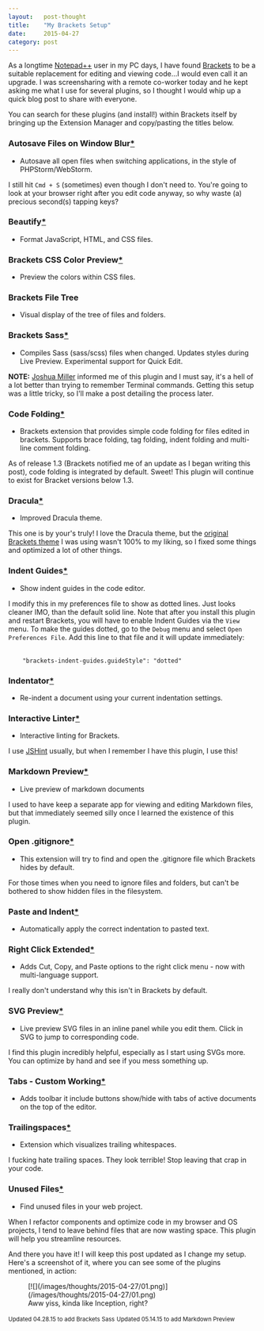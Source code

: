 ```yaml
---
layout:   post-thought
title:    "My Brackets Setup"
date:     2015-04-27
category: post
---
```


As a longtime [Notepad++](http://www.notepad-plus-plus.org) user in my PC days, I have found [Brackets](http://brackets.io) to be a suitable replacement for editing and viewing code...I would even call it an upgrade. I was screensharing with a remote co-worker today and he kept asking me what I use for several plugins, so I thought I would whip up a quick blog post to share with everyone.

You can search for these plugins (and install!) within Brackets itself by bringing up the Extension Manager and copy/pasting the titles below.



<div class="divider">
  <span class="divider__shape-01"></span>
  <span class="divider__shape-02"></span>
  <span class="divider__shape-03"></span>
  <span class="divider__shape-04"></span>
</div>



### Autosave Files on Window Blur[*](https://github.com/martypenner/brackets-autosave-files-on-window-blur)
* Autosave all open files when switching applications, in the style of PHPStorm/WebStorm.

I still hit `Cmd + S` (sometimes) even though I don't need to. You're going to look at your browser right after you edit code anyway, so why waste (a) precious second(s) tapping keys?



### Beautify[*](https://github.com/drewhamlett/brackets-beautify)
* Format JavaScript, HTML, and CSS files.



### Brackets CSS Color Preview[*](https://github.com/cmgddd/Brackets-css-color-preview)
* Preview the colors within CSS files.



### Brackets File Tree
* Visual display of the tree of files and folders.



### Brackets Sass[*](https://github.com/jasonsanjose/brackets-sass)
* Compiles Sass (sass/scss) files when changed. Updates styles during Live Preview. Experimental support for Quick Edit.

**NOTE:** [Joshua Miller](https://twitter.com/Josh_AM) informed me of this plugin and I must say, it's a hell of a lot better than trying to remember Terminal commands. Getting this setup was a little tricky, so I'll make a post detailing the process later.



### Code Folding[*](https://github.com/thehogfather/brackets-code-folding)
* Brackets extension that provides simple code folding for files edited in brackets. Supports brace folding, tag folding, indent folding and multi-line comment folding.

As of release 1.3 (Brackets notified me of an update as I began writing this post), code folding is integrated by default. Sweet! This plugin will continue to exist for Bracket versions below 1.3.



### Dracula[*](https://github.com/NetOperatorWibby/DraculaBrackets)
* Improved Dracula theme.

This one is by your's truly! I love the Dracula theme, but the [original Brackets theme](https://github.com/Jacse/themes-for-brackets) I was using wasn't 100% to my liking, so I fixed some things and optimized a lot of other things.



### Indent Guides[*](https://github.com/lkcampbell/brackets-indent-guides)
* Show indent guides in the code editor.

I modify this in my preferences file to show as dotted lines. Just looks cleaner IMO, than the default solid line. Note that after you install this plugin and restart Brackets, you will have to enable Indent Guides via the `View` menu. To make the guides dotted, go to the `Debug` menu and select `Open Preferences File`. Add this line to that file and it will update immediately:

<pre><code>
	"brackets-indent-guides.guideStyle": "dotted"
</code></pre>



### Indentator[*](https://github.com/ahuth/brackets-indentator)
* Re-indent a document using your current indentation settings.



### Interactive Linter[*](https://github.com/MiguelCastillo/Brackets-InteractiveLinter)
* Interactive linting for Brackets.

I use [JSHint](http://jshint.com) usually, but when I remember I have this plugin, I use this!



### Markdown Preview[*](https://github.com/gruehle/MarkdownPreview)
* Live preview of markdown documents

I used to have keep a separate app for viewing and editing Markdown files, but that immediately seemed silly once I learned the existence of this plugin.



### Open .gitignore[*](https://github.com/danielmahon/brackets-opengitignore)
* This extension will try to find and open the .gitignore file which Brackets hides by default.

For those times when you need to ignore files and folders, but can't be bothered to show hidden files in the filesystem.



### Paste and Indent[*](https://github.com/ahuth/brackets-paste-and-indent)
* Automatically apply the correct indentation to pasted text.



### Right Click Extended[*](https://github.com/jbardnz/RightClickExtended)
* Adds Cut, Copy, and Paste options to the right click menu - now with multi-language support.

I really don't understand why this isn't in Brackets by default.



### SVG Preview[*](https://github.com/peterflynn/svg-preview)
* Live preview SVG files in an inline panel while you edit them. Click in SVG to jump to corresponding code.

I find this plugin incredibly helpful, especially as I start using SVGs more. You can optimize by hand and see if you mess something up.



### Tabs - Custom Working[*](https://github.com/DH3ALEJANDRO/custom-work-for-brackets)
* Adds toolbar it include buttons show/hide with tabs of active documents on the top of the editor.



### Trailingspaces[*](https://github.com/scientech-com-ua/brackets-trailingspaces)
* Extension which visualizes trailing whitespaces.

I fucking hate trailing spaces. They look terrible! Stop leaving that crap in your code.



### Unused Files[*](https://github.com/Dammmien/brackets-unused-files)
* Find unused files in your web project.

When I refactor components and optimize code in my browser and OS projects, I tend to leave behind files that are now wasting space. This plugin will help you streamline resources.



<div class="divider">
  <span class="divider__shape-01"></span>
  <span class="divider__shape-02"></span>
  <span class="divider__shape-03"></span>
  <span class="divider__shape-04"></span>
</div>



And there you have it! I will keep this post updated as I change my setup. Here's a screenshot of it, where you can see some of the plugins mentioned, in action:

<figure>
  [![](/images/thoughts/2015-04-27/01.png)](/images/thoughts/2015-04-27/01.png)
  <figcaption>Aww yiss, kinda like Inception, right?</figcaption>
</figure>



<div class="divider">
  <span class="divider__shape-01"></span>
  <span class="divider__shape-02"></span>
  <span class="divider__shape-03"></span>
  <span class="divider__shape-04"></span>
</div>



<span>
  <small>Updated 04.28.15 to add Brackets Sass</small>
  <small>Updated 05.14.15 to add Markdown Preview</small>
</span>